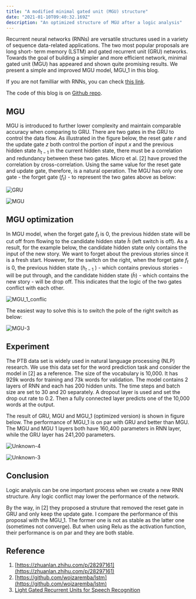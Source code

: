```yaml
---
title: "A modified minimal gated unit (MGU) structure"
date: "2021-01-10T09:40:32.169Z"
description: "An optimized structure of MGU after a logic analysis"
---
```


Recurrent neural networks (RNNs) are versatile structures used in a variety of sequence data-related applications. The two most popular proposals are long short- term memory (LSTM) and gated recurrent unit (GRU) networks. Towards the goal of building a simpler and more efficient network, minimal gated unit (MGU) has appeared and shown quite promising results. We present a simple and improved MGU model, MGU_1 in this blog.

If you are not familliar with RNNs, you can check [this link](https://www.deeplearningbook.org/contents/rnn.html).

The code of this blog is on [Github repo](https://github.com/zjusticy/modified-minimal-gated-unit).

## MGU

MGU is introduced to further lower complexity and maintain comparable accuracy when comparing to GRU. There are two gates in the GRU to control the data flow. As illustrated in the figure below, the reset gate ${r}$ and the update gate ${z}$ both control the portion of input ${x}$ and the previous hidden state ${h_{t-1}}$ in the current hidden state, there must be a correlation and redundancy between these two gates. Micro et al. [2] have proved the correlation by cross-correlation. Using the same value for the reset gate and update gate, therefore, is a natural operation. The MGU has only one gate - the forget gate (${f_{t}}$) - to represent the two gates above as below:

![GRU](/img/GRU.png)

![MGU](/img/MGU.png)

## MGU optimization

In MGU model, when the forget gate ${f_{t}}$ is 0, the previous hidden state will be cut off from flowing to the candidate hidden state ${\tilde{h}}$ (left switch is off). As a result, for the example below, the candidate hidden state only contains the input of the new story. We want to forget about the previous stories since it is a fresh start. However, for the switch on the right, when the forget gate ${f_{t}}$ is 0, the previous hidden state (${h_{t-1}}$ ) - which contains previous stories - will be put through, and the candidate hidden state (${\tilde{h}}$) - which contains the new story - will be drop off. This indicates that the logic of the two gates conflict with each other.

![MGU_1_conflic](/img/MGU_conflic.png)

The easiest way to solve this is to switch the pole of the right switch as below:

![MGU-3](/img/MGU_1.png)

## Experiment

The PTB data set is widely used in natural language processing (NLP) research. We use this data set for the word prediction task and consider the model in [2] as a reference. The size of the vocabulary is 10,000. It has 929k words for training and 73k words for validation. The model contains 2 layers of RNN and each has 200 hidden units. The time steps and batch size are set to 30 and 20 separately. A dropout layer is used and set the drop out rate to 0.2. Then a fully connected layer predicts one of the 10,000 words at the output.

The result of GRU, MGU and MGU_1 (optimized version) is shown in figure below. The performance of MGU_1 is on par with GRU and better than MGU. The MGU and MGU 1 layers both have 160,400 parameters in RNN layer, while the GRU layer has 241,200 parameters.

![Unknown-4](/img/ptb_training_1.png)

![Unknown-3](/img/ptb_valid_1.png)

## Conclusion

Logic analysis can be one important process when we create a new RNN structure. Any logic conflict may lower the performance of the network.

By the way, in [2] they proposed a struture that removed the reset gate in GRU and only keep the update gate. I compare the performance of this proposal with the MGU_1. The former one is not as stable as the latter one (sometimes not converge). But when using Relu as the activation function, their performance is on par and they are both stable.

## Reference

1. [https://zhuanlan.zhihu.com/p/28297161](https://zhuanlan.zhihu.com/p/28297161)
2. [https://github.com/wojzaremba/lstm](https://github.com/wojzaremba/lstm)
3. [Light Gated Recurrent Units for Speech Recognition](https://arxiv.org/abs/1803.10225)
